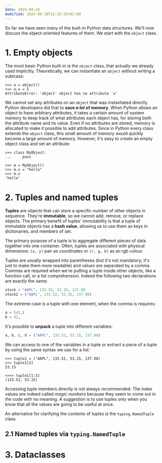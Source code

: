 ```yaml
---
date: 2024-09-24
modified: 2024-09-28T12:15:55+02:00
---
```


So far we have seen many of the built-in Python data structures. We'll now discuss the object-oriented features of them. We start with the `object` class.
# 1. Empty objects
The most basic Python built-in is the `object` class, that actually we already used implicitly. Theoretically, we can instantiate an `object` without writing a sublcass:
```terminal
>>> o = object()
>>> o.x = 5
AttributeError: 'object' object has no attribute 'x'
```
We cannot set any attributes on an `object` that was instantiated directly. Python developers did that to **save *a lot* of memory**. When Python allows an object to have arbitrary attributes, it takes a certain amount of system memory to keep track of what attributes each object has, for storing both the attribute name and its value. Even if no attributes are stored, memory is allocated to make it possible to add attributes. Since in Python every class extends the `object` class, this small amount of memory would quickly become a large amount of memory. However, it's easy to create an empty object class and set an attribute:
```terminal
>>> class MyObject:
...     pass

>>> m = MyObject()
>>> m.x = "hello"
>>> m.x
'hello'
```
# 2. Tuples and named tuples
**Tuples** are objects that can store a specific number of other objects in sequence. They're **immutable**, so we cannot add, remove, or replace objects. The primary benefit of tuples' immutability is that a tuple of immutable objects has a **hash value**, allowing us to use them as keys in dictionaries, and members of set.

The primary purpose of a tuple is to aggregate different pieces of data together into one container. Often, tuples are associated with physical dimensions: `(x, y)` pair as coordinates or `(r, g, b)` as an rgb colour.

Tuples are usually wrapped into parentheses (but it's not mandatory; it's just to make them more readable) and values are separated by a comma. Commas are required when we're putting a tuple inside other objects, like a function call, or a list comprehension. Indeed the following two declarations are exactly the same:
```python
stock = "AAPL", 133.52, 53.15, 137.98
stock2 = ("AAPL", 133.52, 53.15, 137.98)
```

The extreme case is a tuple with one element, when the comma is requires:
```python
a = (42,)
b = 42,
```

It's possible to **unpack** a tuple into different variables:
```python
a, b, c, d = ("AAPL", 133.52, 53.15, 137.98)
```

We can access to one of the variables in a tuple or extract a piece of a tuple by using the same syntax we use for a list:
```terminal
>>> tuple1 = ("AAPL", 133.52, 53.15, 137.98)
>>> tuple1[2]
53.15

>>>> tuple1[1:3]
(133.52, 53.15)
```

Accessing tuple members directly is not always recommended. The index values are indeed called *magic numbers* because they seem to come out in the code with no meaning. A suggestion is to use tuples only when you know that all the values are going to be useful at once.

An alternative for clarifying the contents of tuples is the `typing.NamedTuple` class.
## 2.1 Named tuples via `typing.NamedTuple`

# 3. Dataclasses